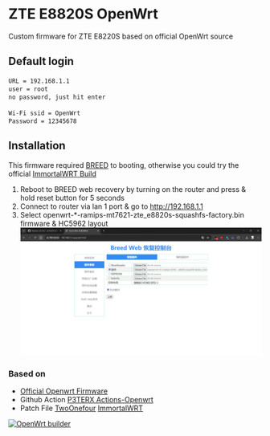 # ZTE E8820S OpenWrt
Custom firmware for ZTE E8220S based on official OpenWrt source

## Default login
```
URL = 192.168.1.1
user = root
no password, just hit enter

Wi-Fi ssid = OpenWrt
Password = 12345678
```

## Installation
This firmware required [BREED](https://breed.hackpascal.net/) to booting, otherwise you could try the official [ImmortalWRT Build](https://firmware-selector.immortalwrt.org/)

1. Reboot to BREED web recovery by turning on the router and press & hold reset button for 5 seconds
2. Connect to router via lan 1 port & go to http://192.168.1.1
3. Select openwrt-*-ramips-mt7621-zte_e8820s-squashfs-factory.bin firmware & HC5962 layout
![Installation](image/BREED.webp)

### Based on
- [Official Openwrt Firmware](https://github.com/openwrt/openwrt)
- Github Action [P3TERX Actions-Openwrt](https://github.com/P3TERX/Actions-OpenWrt/)
- Patch File [TwoOnefour](https://github.com/TwoOnefour/E8820S-OpenWrt) [ImmortalWRT](https://github.com/immortalwrt/immortalwrt)

[![OpenWrt builder](https://github.com/srt19/ZTE-E8820S/actions/workflows/openwrt-builder.yml/badge.svg?branch=main)](https://github.com/srt19/ZTE-E8820S/actions/workflows/openwrt-builder.yml)